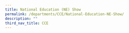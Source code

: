 ```yaml
---
title: National Education (NE) Show
permalink: /departments/CCE/National-Education-NE-Show/
description: ""
third_nav_title: CCE
---
```

